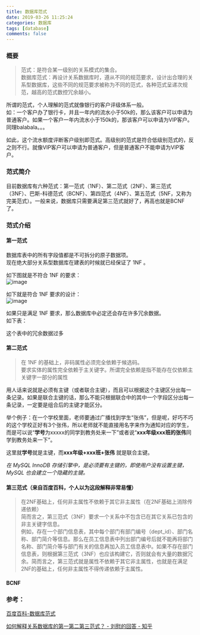 ```yaml
---
title: 数据库范式
date: 2019-03-26 11:25:24
categories: 数据库
tags: [database]
comments: false
---
```

### 概要
>范式：是符合某一级别的关系模式的集合。  
数据库范式：再设计关系数据库时，遵从不同的规范要求，设计出合理的关系型数据库，这些不同的规范要求被称为不同的范式，各种范式呈递次规范，越高的范式数控冗余越小。  

所谓的范式，个人理解的范式就像银行的客户评级体系一般。  
如：一个客户办了银行卡，并且一年内的流水小于50k的，那么该客户可以申请为普通客户。如果一个客户一年内流水小于150k的，那该客户可以申请为VIP客户。同理balabala。。。  

如此，这个流水额度评断客户级别即范式。高级别的范式是符合低级别范式的，反之则不行。就像VIP客户可以申请为普通客户，但是普通客户不能申请为VIP客户。  


### 范式简介 
目前数据库有六种范式：第一范式（1NF）、第二范式（2NF）、第三范式（3NF）、巴斯-科德范式（BCNF）、第四范式（4NF）、第五范式（5NF，又称为完美范式）。一般来说，数据库只需要满足第三范式就好了，再高也就是BCNF了。  

### 范式介绍

#### 第一范式
数据库表中的所有字段值都是不可拆分的原子数据项。  
现在绝大部分关系型数据库在建表的时候就已经保证了 1NF 。  

如下图就是不符合 1NF 的要求：  
![image]()  

如下就是符合 1NF 要求的设计：  
![image]()  

如果只是满足 1NF 要求，那么数据库中必定还会存在许多冗余数据。  
如下表：  

这个表中的冗余数据过多
#### 第二范式
>在 1NF 的基础上，非码属性必须完全依赖于候选码。  
要求实体的属性完全依赖于主关键字。所谓完全依赖是指不能存在仅依赖主关键字一部分的属性

用人话来说就是必须有主键（或者联合主键），而且可以根据这个主键区分出每一条记录。如果是联合主键的话，那么不能只根据联合中的其中一个字段区分出每一条记录，一定要是组合后的主键才能区分。  

举个例子：在一个学校里面，老师要通过广播找到学生“张伟”，但是呢，好巧不巧的这个学校正好有3个张伟，所以老师就不能直接用名字来作为通知对应的学生，而是可以说“**学号**为xxxxx的同学到教务处来一下”或者说“**xxx年级xxx班的张伟**同学到教务处来一下”。  

这里就**学号**就是主键，而**xxx年级+xxx班+张伟** 就是联合主键。  

*在 MySQL InnoDB 存储引擎中，是必须要有主键的，即使用户没有设置主键，MySQL 也会建立一个隐藏的主键。*  

#### 第三范式（来自百度百科，个人以为这段解释非常易懂）

>在2NF基础上，任何非主属性不依赖于其它非主属性（在2NF基础上消除传递依赖）  
简而言之，第三范式（3NF）要求一个关系中不包含已在其它关系已包含的非主关键字信息。  
例如，存在一个部门信息表，其中每个部门有部门编号（dept_id）、部门名称、部门简介等信息。那么在员工信息表中列出部门编号后就不能再将部门名称、部门简介等与部门有关的信息再加入员工信息表中。如果不存在部门信息表，则根据第三范式（3NF）也应该构建它，否则就会有大量的数据冗余。简而言之，第三范式就是属性不依赖于其它非主属性，也就是在满足2NF的基础上，任何非主属性不得传递依赖于主属性。  


#### BCNF



### 参考：  
[百度百科-数据库范式](
https://baike.baidu.com/item/%E6%95%B0%E6%8D%AE%E5%BA%93%E8%8C%83%E5%BC%8F/7309898)  

[如何解释关系数据库的第一第二第三范式？ - 刘慰的回答 - 知乎](
https://www.zhihu.com/question/24696366/answer/29189700)  